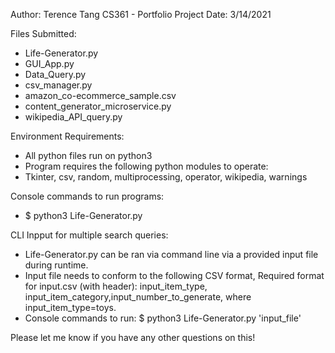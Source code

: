 Author: Terence Tang
CS361 - Portfolio Project
Date: 3/14/2021

Files Submitted:
- Life-Generator.py
- GUI_App.py
- Data_Query.py
- csv_manager.py
- amazon_co-ecommerce_sample.csv
- content_generator_microservice.py
- wikipedia_API_query.py

Environment Requirements:
- All python files run on python3
- Program requires the following python modules to operate:
- Tkinter, csv, random, multiprocessing, operator, wikipedia, warnings

Console commands to run programs:
- $ python3 Life-Generator.py

CLI Inpput for multiple search queries:
- Life-Generator.py can be ran via command line via a provided input file during runtime.
- Input file needs to conform to the following CSV format, Required format for input.csv (with header): input_item_type, input_item_category,input_number_to_generate, where input_item_type=toys.
- Console commands to run:  $ python3 Life-Generator.py 'input_file'

Please let me know if you have any other questions on this!